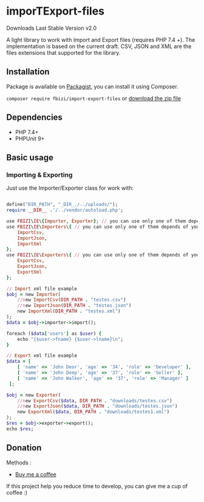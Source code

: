 # imporTExport-files

Downloads Last Stable Version v2.0

A light library to work with Import and Export files (requires PHP 7.4 +). The implementation is based on the current draft. CSV, JSON and XML are the files extensions that supported for the library.

## Installation
Package is available on [Packagist](https://packagist.org/packages/fbizi/import-export-files), you can install it using Composer.

```composer require fbizi/import-export-files```
 or [download the zip file](https://github.com/franciscobizi/import-export-files/archive/master.zip)

## Dependencies
- PHP 7.4+
- PHPUnit 9+

## Basic usage
### Importing & Exporting
Just use the Importer/Exporter class for work with:

```ruby

define("DIR_PATH", "_DIR_./../uploads/");
require __DIR__ .'/../vendor/autoload.php';

use FBIZI\IE\{Importer, Exporter}; // you can use only one of them depends of your needs
use FBIZI\IE\Importers\{ // you can use only one of them depends of your needs
    ImportCsv,
    ImportJson,
    ImportXml
};
use FBIZI\IE\Exporters\{ // you can use only one of them depends of your needs
    ExportCsv,
    ExportJson,
    ExportXml
};

// Import xml file example
$obj = new Importer(
    //new ImportCsv(DIR_PATH . "testes.csv")
    //new ImportJson(DIR_PATH . "testes.json")
    new ImportXml(DIR_PATH . "testes.xml")
);
$data = $obj->importer->import();

foreach ($data['users'] as $user) {
    echo "{$user->fname} {$user->lname}\n"; 
}

// Export xml file example
$data = [
 	[ 'name' => 'John Deor', 'age' => '34', 'role' => 'Developer' ],
 	[ 'name' => 'John Deep', 'age' => '37', 'role' => 'Seller' ],
 	[ 'name' => 'John Walker', 'age' => '37', 'role' => 'Manager' ]
 ];

$obj = new Exporter(
    //new ExportCsv($data, DIR_PATH . "downloads/testes.csv")
    //new ExportJson($data, DIR_PATH . "downloads/testes.json")
    new ExportXml($data, DIR_PATH . "downloads/testes1.xml")
);
$res = $obj->exporter->export();
echo $res;

```

## Donation
Methods :

- [Buy me a coffee](https://www.buymeacoffee.com/franciscobizi)

If this project help you reduce time to develop, you can give me a cup of coffee :)